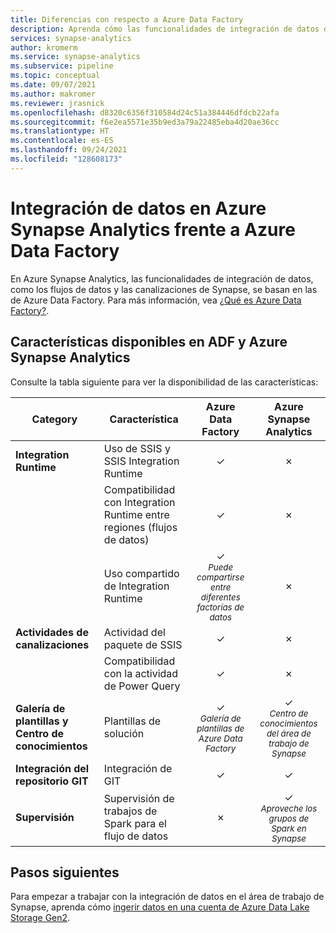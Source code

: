 ```yaml
---
title: Diferencias con respecto a Azure Data Factory
description: Aprenda cómo las funcionalidades de integración de datos de Azure Synapse Analytics difieren de las de Azure Data Factory
services: synapse-analytics
author: kromerm
ms.service: synapse-analytics
ms.subservice: pipeline
ms.topic: conceptual
ms.date: 09/07/2021
ms.author: makromer
ms.reviewer: jrasnick
ms.openlocfilehash: d8320c6356f310584d24c51a384446dfdcb22afa
ms.sourcegitcommit: f6e2ea5571e35b9ed3a79a22485eba4d20ae36cc
ms.translationtype: HT
ms.contentlocale: es-ES
ms.lasthandoff: 09/24/2021
ms.locfileid: "128608173"
---
```

# <a name="data-integration-in-azure-synapse-analytics-versus-azure-data-factory"></a>Integración de datos en Azure Synapse Analytics frente a Azure Data Factory

En Azure Synapse Analytics, las funcionalidades de integración de datos, como los flujos de datos y las canalizaciones de Synapse, se basan en las de Azure Data Factory. Para más información, vea [¿Qué es Azure Data Factory?](../../data-factory/introduction.md).


## <a name="available-features-in-adf--azure-synapse-analytics"></a>Características disponibles en ADF y Azure Synapse Analytics

Consulte la tabla siguiente para ver la disponibilidad de las características:

| Category                 | Característica    |  Azure Data Factory  | Azure Synapse Analytics |
| ------------------------ | ---------- | :------------------: | :---------------------: |
| **Integration Runtime**  | Uso de SSIS y SSIS Integration Runtime | ✓ | ✗ |
|                          | Compatibilidad con Integration Runtime entre regiones (flujos de datos) | ✓ | ✗ |
|                          | Uso compartido de Integration Runtime | ✓<br><small>*Puede compartirse entre diferentes factorías de datos* | ✗ |
| **Actividades de canalizaciones** | Actividad del paquete de SSIS | ✓ | ✗ |
|                          | Compatibilidad con la actividad de Power Query | ✓ | ✗ |
| **Galería de plantillas y Centro de conocimientos** | Plantillas de solución | ✓<br><small>*Galería de plantillas de Azure Data Factory* | ✓<br><small>*Centro de conocimientos del área de trabajo de Synapse* |
| **Integración del repositorio GIT** | Integración de GIT | ✓ | ✓ |
| **Supervisión**           | Supervisión de trabajos de Spark para el flujo de datos | ✗ | ✓<br><small>*Aproveche los grupos de Spark en Synapse* |

## <a name="next-steps"></a>Pasos siguientes

Para empezar a trabajar con la integración de datos en el área de trabajo de Synapse, aprenda cómo [ingerir datos en una cuenta de Azure Data Lake Storage Gen2](data-integration-data-lake.md).
